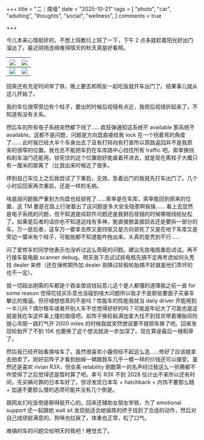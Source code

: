 +++
title = "二｜南墙"
date = "2025-10-21"
tags = [
    "photo",
    "car",
    "adulting",
    "thoughts",
    "social",
    "wellness",
]
comments = true

+++

今儿本来心情挺好的，不想上班敷衍上班了一下，下午 2 点多就趁着阳光好出门溜达了。最近阴雨连绵难得晴天的秋天真是好看啊。

|![](https://media.douchi.space/douchi/media_attachments/files/115/414/565/239/570/151/original/b5d2cff3e8c4cc75.png)|![](https://media.douchi.space/douchi/media_attachments/files/115/414/566/795/583/002/original/8d61ad1b5e1561b5.png)|
|-|-|
|![](https://media.douchi.space/douchi/media_attachments/files/115/414/568/176/743/345/original/8c238d5fea26da46.png)|![](https://media.douchi.space/douchi/media_attachments/files/115/414/575/771/557/354/original/a6deba7d97215d51.png)|

回来还有充足时间举了铁，晚上要去和网友一起吃饭就开车出门了。结果事儿就从这儿开始了。

我的车位很窄旁边有个柱子，要出的时候后视镜有点近，我把后视镜折起来了，不知道有没有关系。

然后车的所有电子系统突然都下线了……疯狂弹通知这系统不 available 那系统不 available。这都不是问题，问题是方向盘直接给我 lock 在一个拐着弯的角度了…… 此时我已经大半个车身出去了且有打转向有打直所以原路返回并不是我原来的很窄的位置。我也总不能把车扔在车库路中心挡住所有 traffic 吧。索幸换挡和刹车油门还能用，锁死住的这个位置刚好能直着开进去，就是现在离柱子大概只有一厘米的距离了（比我出来时候近了很多。

停到自己车位上之后我尝试了下重启，无效。急着出门的我就先打车出门了。几个小时后回家再次重启，还是一样的毛病。

啥底层问题能严重到方向盘也给锁死了……索幸是在车库，索幸能回到原来的位置，这 TM 要是在路上行驶着出了这问题是多大安全隐患啊我操…… 看上去显然是电子系统的问题，但不知道是纯软件问题还是我掰后视镜的时候哪根线给扯松了。如果是后者的话你也不知道这线有多神，能直接掀盖接回去还是要拆一部分的车。万一是后者，这车万一要拿去修又是四驱又是方向锁死了又是在地下车库又是旁边一厘米有个柱子，可能拖都不知道能咋拖出来。头真的是秃到不行……

问了爱修车的同学他表示也没听过这么奇葩的问题。建议先拔电瓶重启试试。再不行接车载电脑 scanner debug。明天我下去试试拔电瓶先搞不定再考虑如何头秃找 dealer 来修（还在保修期外加 dealer 刚换过轮毂轮胎搞不好就是他们弄坏的也不一定）。

就一切超出刚需的车都是个吞金兽烧钱玩意儿这个是人都懂的道理我之前一直 for some reason 觉得花钱买乐意也没碰到啥大问题所以我才不是那些要面子买豪车攀比的傻逼。但仔细想想真的不是吗？性能车的性能我就当 daily driver 开能用到一半儿吗？偶尔租车或者开别人车不也觉得好好的吗？可能是年纪大了可能也是这就是我在车这件事上撞的南墙吧。前阵子换轮毂满加拿大找不到现货带着爆胎风险提心吊胆一路打气开 2000 miles 的时候我就突然想说要不就把车换了吧。回来发现轮胎开了不到 15K 也要换了这个想法就进一步加深了。现在算是最后一根稻草了。

然后我已经开始看换啥车了。虽然很喜欢小霾但经不起这么造……修好了应该就拿去拍卖了。刚好前阵子才看到拍掉一辆跟我车几乎一模一样的价钱还可以接受。虽然还是喜欢 rivian R3X，但全美 relability 倒数第一的名声经过我这么一折腾都不咋受得了之后觉得还是暂时算了吧。幸亏 R3X 不到 2028 估计出不来所以还有时间，先买辆可靠的日本车好了。惊讶发现日本车 + hatchback + 内饰不要那么糙 + 加速不要那么慢的选项可能并没有几个倒是。

跟网友们吃饭倒是聊得挺开心的。回来还辅助女朋友举铁，为了 emotional support 还一起跟她 wall sit 发现挺适合她锻炼的终于找到了合适的动作，然后对自己成绩挺满意的。狗咪也拉屎了，体重也正常，松了口气。

难搞的车的问题交给明天的我吧！睡觉去了。